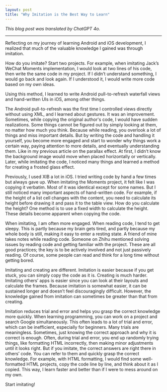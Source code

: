 ```yaml
---
layout: post
title: "Why Imitation is the Best Way to Learn"
---
```


*This blog post was translated by ChatGPT 4o.*

---

Reflecting on my journey of learning Android and iOS development, I realized that much of the valuable knowledge I gained was through imitation.

How do you imitate? Start two projects. For example, when imitating Jack’s WeChat Moments implementation, I would look at two lines of his code, then write the same code in my project. If I didn’t understand something, I would go back and look again. If I understood it, I would write more code based on my own ideas.

Using this method, I learned to write Android pull-to-refresh waterfall views and hand-written UIs in iOS, among other things.

The Android pull-to-refresh was the first time I controlled views directly without using XML, and I learned about gestures. It was an improvement. Sometimes, while copying the original author's code, I would have sudden realizations. Some things cannot be figured out by simply looking at them, no matter how much you think. Because while reading, you overlook a lot of things and miss important details. But by writing the code and handling it yourself, you become more engaged and start to wonder why things work a certain way, paying attention to more details, and eventually understanding them. Like in my previous article on the parallax effect. At first, I didn’t know the background image would move when placed horizontally or vertically. Later, while imitating the code, I noticed many things and learned a method for creating a frosted glass effect.

Previously, I used XIB a lot in iOS. I tried writing code by hand a few times but always gave up. When imitating the Moments project, it felt like I was copying it verbatim. Most of it was identical except for some names. But I still noticed many important aspects of hand-written code. For example, if the height of a list cell changes with the content, you need to calculate its height before drawing it and pass it to the table view. How do you calculate the height? One method is to use a fixed width to calculate the height. These details become apparent when copying the code.

When imitating, I am often more engaged. When reading code, I tend to get sleepy. This is partly because my brain gets tired, and partly because my whole body is still, making it easy to enter a resting state. A friend of mine takes notes while reading code. Someone on Zhihu mentioned solving issues by reading code and getting familiar with the project. These are all good practices; the key is to be actively involved and not just passively reading. Of course, some people can read and think for a long time without getting bored.

Imitating and creating are different. Imitation is easier because if you get stuck, you can simply copy the code as it is. Creating is much harder. Imitating others’ apps is easier since you can look at their layouts and calculate the frames. Because imitation is somewhat easier, it can be sustained longer and doesn’t feel discouragingly difficult. However, the knowledge gained from imitation can sometimes be greater than that from creating.

Imitation reduces trial and error and helps you grasp the correct knowledge more quickly. When learning programming, you can work on a project and search Google simultaneously. This often leads to a lot of trial and error, which can be inefficient, especially for beginners. Many trials are meaningless. Sometimes, just knowing the correct approach and why it is correct is enough. Often, during trial and error, you end up randomly trying things, like formatting HTML incorrectly, then making minor adjustments until it looks right. But if you imitate, the correct answers are right there in others’ code. You can refer to them and quickly grasp the correct knowledge. For example, with HTML formatting, I would find some well-formatted HTML projects, copy the code line by line, and think about it as I copied. This way, I learn faster and better than if I were to mess around on my own.

Start imitating!
